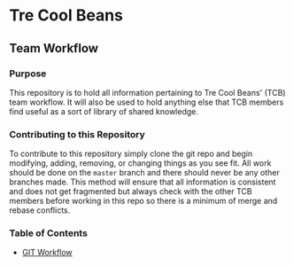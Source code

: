 # Tre Cool Beans
## Team Workflow

### Purpose

This repository is to hold all information pertaining to Tre Cool Beans' (TCB) team
workflow. It will also be used to hold anything else that TCB members find useful as a sort of library of shared knowledge.

### Contributing to this Repository

To contribute to this repository simply clone the git repo and begin modifying,
adding, removing, or changing things as you see fit. All work should be done on
the `master` branch and there should never be any other branches made. This method
will ensure that all information is consistent and does not get fragmented but always
check with the other TCB members before working in this repo so there is a minimum
of merge and rebase conflicts.

### Table of Contents

*   [GIT Workflow](https://github.com/tre-cool-beans/team-workflow/blob/master/git/workflow.md)
